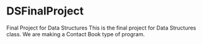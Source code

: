 # DSFinalProject
Final Project for Data Structures
 This is the final project for Data Structures class.
 We are making a Contact Book type of program.
